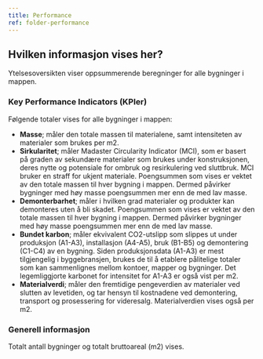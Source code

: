 ```yaml
---
title: Performance
ref: folder-performance
---
```


## Hvilken informasjon vises her?
Ytelsesoversikten viser oppsummerende beregninger for alle bygninger i mappen.

### Key Performance Indicators (KPIer)
Følgende totaler vises for alle bygninger i mappen:

- **Masse**; måler den totale massen til materialene, samt intensiteten av materialer som brukes per m2.
- **Sirkularitet**; måler Madaster Circularity Indicator (MCI), som er basert på graden av sekundære materialer som brukes under konstruksjonen, deres nytte og potensiale for ombruk og resirkulering ved sluttbruk. MCI bruker en straff for ukjent materiale. Poengsummen som vises er vektet av den totale massen til hver bygning i mappen. Dermed påvirker bygninger med høy masse poengsummen mer enn de med lav masse.
- **Demonterbarhet**; måler i hvilken grad materialer og produkter kan demonteres uten å bli skadet. Poengsummen som vises er vektet av den totale massen til hver bygning i mappen. Dermed påvirker bygninger med høy masse poengsummen mer enn de med lav masse.
- **Bundet karbon**; måler ekvivalent CO2-utslipp som slippes ut under produksjon (A1-A3), installasjon (A4-A5), bruk (B1-B5) og demontering (C1-C4) av en bygning. Siden produksjonsdata (A1-A3) er mest tilgjengelig i byggebransjen, brukes de til å etablere pålitelige totaler som kan sammenlignes mellom kontoer, mapper og bygninger. Det legemliggjorte karbonet for intensitet for A1-A3 er også vist per m2.
- **Materialverdi**; måler den fremtidige pengeverdien av materialer ved slutten av levetiden, og tar hensyn til kostnadene ved demontering, transport og prosessering for videresalg. Materialverdien vises også per m2.

### Generell informasjon
Totalt antall bygninger og totalt bruttoareal (m2) vises.